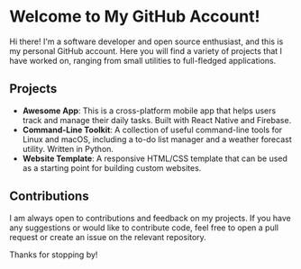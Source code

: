 # Welcome to My GitHub Account!

Hi there! I'm a software developer and open source enthusiast, and this is my personal GitHub account. Here you will find a variety of projects that I have worked on, ranging from small utilities to full-fledged applications.

## Projects

- **Awesome App**: This is a cross-platform mobile app that helps users track and manage their daily tasks. Built with React Native and Firebase.
- **Command-Line Toolkit**: A collection of useful command-line tools for Linux and macOS, including a to-do list manager and a weather forecast utility. Written in Python.
- **Website Template**: A responsive HTML/CSS template that can be used as a starting point for building custom websites.

## Contributions

I am always open to contributions and feedback on my projects. If you have any suggestions or would like to contribute code, feel free to open a pull request or create an issue on the relevant repository.

Thanks for stopping by!
